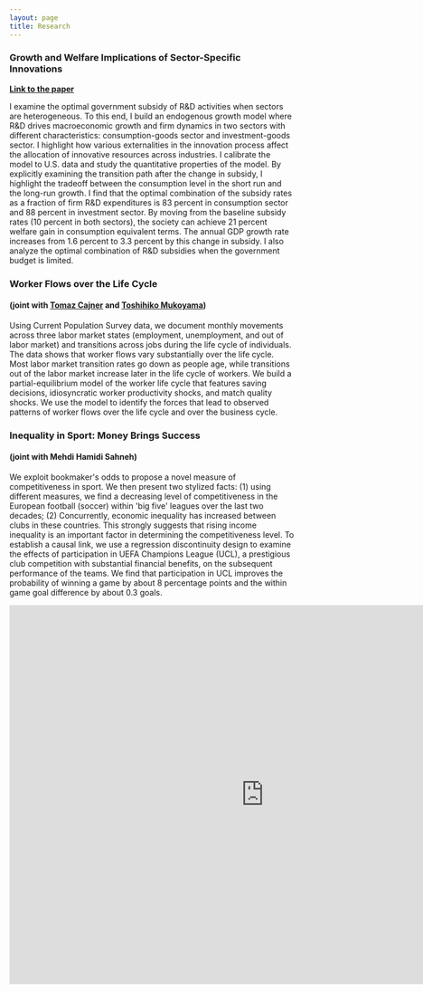 ```yaml
---
layout: page
title: Research
---
```

### Growth and Welfare Implications of Sector-Specific Innovations ###

**[Link to the paper](https://gunerilhan.github.io/img/Guner-revised-March-2019.pdf)**

I examine the optimal government subsidy of R&D activities when sectors are heterogeneous. To this end, I build an endogenous growth model where R&D drives macroeconomic growth and firm dynamics in two sectors with different characteristics: consumption-goods sector and investment-goods sector. I highlight how various externalities in the innovation process affect the allocation of innovative resources across industries. I calibrate the model to U.S. data and study the quantitative properties of the model. By explicitly examining the transition path after the change in subsidy, I highlight the tradeoff between the consumption level in the short run and the long-run growth. I find that the optimal combination of the subsidy rates as a fraction of firm R&D expenditures is 83 percent in consumption sector and 88 percent in investment sector. By moving from the baseline subsidy rates (10 percent in both sectors), the society can achieve 21 percent welfare gain in consumption equivalent terms. The annual GDP growth rate increases from 1.6 percent to 3.3 percent by this change in subsidy. I also analyze the optimal combination of R&D subsidies when the government budget is limited.

### Worker Flows over the Life Cycle ###

#### (joint with [Tomaz Cajner](https://www.federalreserve.gov/econresdata/tomaz-cajner.htm) and [Toshihiko Mukoyama](https://sites.google.com/site/toshimukoyama/)) ####

Using Current Population Survey data, we document monthly movements across three labor market states (employment, unemployment, and out of labor market) and transitions across jobs during the life cycle of individuals. The data shows that worker flows vary substantially over the life cycle. Most labor market transition rates go down as people age, while transitions out of the labor market increase later in the life cycle of workers. We build a partial-equilibrium model of the worker life cycle that features saving decisions, idiosyncratic worker productivity shocks, and match quality shocks. We use the model to identify the forces that lead to observed patterns of worker flows over the life cycle and over the business cycle.

### Inequality in Sport: Money Brings Success

#### (joint with Mehdi Hamidi Sahneh)

We exploit bookmaker's odds to propose a novel measure of competitiveness in sport. We then present two stylized facts: (1) using different measures, we find a decreasing level of competitiveness in the European football (soccer) within 'big five' leagues over the last two decades; (2) Concurrently, economic inequality has increased between clubs in these countries. This strongly suggests that rising income inequality is an important factor in determining the competitiveness level. To establish a causal link, we use a regression discontinuity design to examine the effects of participation in UEFA Champions League (UCL), a prestigious club competition with substantial financial benefits, on the subsequent performance of the teams. We find that participation in UCL improves the probability of winning a game by about 8 percentage points and the within game goal difference by about 0.3 goals.

<center>
<iframe width="900" height="670" src="https://gunerilhan.github.io/img/competitiveness.html" frameborder="0" allowfullscreen></iframe>
</center>
